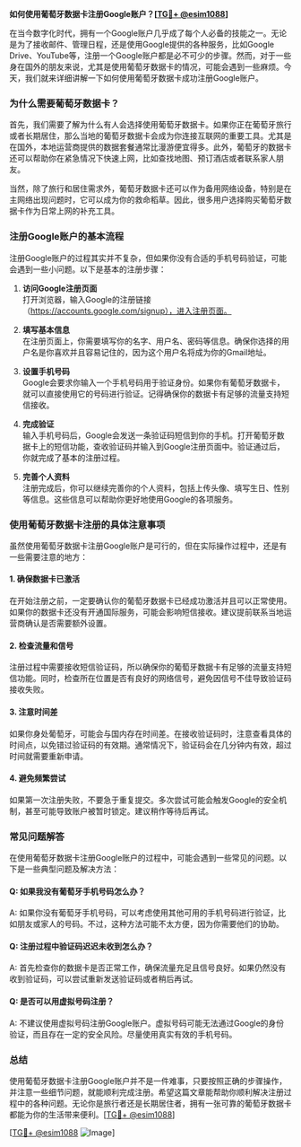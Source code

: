 **如何使用葡萄牙数据卡注册Google账户？[[TG💪+ @esim1088](https://t.me/s/esim1088)]**

在当今数字化时代，拥有一个Google账户几乎成了每个人必备的技能之一。无论是为了接收邮件、管理日程，还是使用Google提供的各种服务，比如Google Drive、YouTube等，注册一个Google账户都是必不可少的步骤。然而，对于一些身在国外的朋友来说，尤其是使用葡萄牙数据卡的情况，可能会遇到一些麻烦。今天，我们就来详细讲解一下如何使用葡萄牙数据卡成功注册Google账户。

### **为什么需要葡萄牙数据卡？**

首先，我们需要了解为什么有人会选择使用葡萄牙数据卡。如果你正在葡萄牙旅行或者长期居住，那么当地的葡萄牙数据卡会成为你连接互联网的重要工具。尤其是在国外，本地运营商提供的数据套餐通常比漫游便宜得多。此外，葡萄牙的数据卡还可以帮助你在紧急情况下快速上网，比如查找地图、预订酒店或者联系家人朋友。

当然，除了旅行和居住需求外，葡萄牙数据卡还可以作为备用网络设备，特别是在主网络出现问题时，它可以成为你的救命稻草。因此，很多用户选择购买葡萄牙数据卡作为日常上网的补充工具。

### **注册Google账户的基本流程**

注册Google账户的过程其实并不复杂，但如果你没有合适的手机号码验证，可能会遇到一些小问题。以下是基本的注册步骤：

1. **访问Google注册页面**  
   打开浏览器，输入Google的注册链接（https://accounts.google.com/signup），进入注册页面。

2. **填写基本信息**  
   在注册页面上，你需要填写你的名字、用户名、密码等信息。确保你选择的用户名是你喜欢并且容易记住的，因为这个用户名将成为你的Gmail地址。

3. **设置手机号码**  
   Google会要求你输入一个手机号码用于验证身份。如果你有葡萄牙数据卡，就可以直接使用它的号码进行验证。记得确保你的数据卡有足够的流量支持短信接收。

4. **完成验证**  
   输入手机号码后，Google会发送一条验证码短信到你的手机。打开葡萄牙数据卡上的短信功能，查收验证码并输入到Google注册页面中。验证通过后，你就完成了基本的注册过程。

5. **完善个人资料**  
   注册完成后，你可以继续完善你的个人资料，包括上传头像、填写生日、性别等信息。这些信息可以帮助你更好地使用Google的各项服务。

### **使用葡萄牙数据卡注册的具体注意事项**

虽然使用葡萄牙数据卡注册Google账户是可行的，但在实际操作过程中，还是有一些需要注意的地方：

#### **1. 确保数据卡已激活**
在开始注册之前，一定要确认你的葡萄牙数据卡已经成功激活并且可以正常使用。如果你的数据卡还没有开通国际服务，可能会影响短信接收。建议提前联系当地运营商确认是否需要额外设置。

#### **2. 检查流量和信号**
注册过程中需要接收短信验证码，所以确保你的葡萄牙数据卡有足够的流量支持短信功能。同时，检查所在位置是否有良好的网络信号，避免因信号不佳导致验证码接收失败。

#### **3. 注意时间差**
如果你身处葡萄牙，可能会与国内存在时间差。在接收验证码时，注意查看具体的时间点，以免错过验证码的有效期。通常情况下，验证码会在几分钟内有效，超过时间就需要重新申请。

#### **4. 避免频繁尝试**
如果第一次注册失败，不要急于重复提交。多次尝试可能会触发Google的安全机制，甚至可能导致账户被暂时锁定。建议稍作等待后再试。

### **常见问题解答**

在使用葡萄牙数据卡注册Google账户的过程中，可能会遇到一些常见的问题。以下是一些典型问题及解决方法：

#### **Q: 如果我没有葡萄牙手机号码怎么办？**
A: 如果你没有葡萄牙手机号码，可以考虑使用其他可用的手机号码进行验证，比如朋友或家人的号码。不过，这种方法可能不太方便，因为你需要他们的协助。

#### **Q: 注册过程中验证码迟迟未收到怎么办？**
A: 首先检查你的数据卡是否正常工作，确保流量充足且信号良好。如果仍然没有收到验证码，可以尝试重新发送验证码或者稍后再试。

#### **Q: 是否可以用虚拟号码注册？**
A: 不建议使用虚拟号码注册Google账户。虚拟号码可能无法通过Google的身份验证，而且存在一定的安全风险。尽量使用真实有效的手机号码。

### **总结**

使用葡萄牙数据卡注册Google账户并不是一件难事，只要按照正确的步骤操作，并注意一些细节问题，就能顺利完成注册。希望这篇文章能帮助你顺利解决注册过程中的各种问题。无论你是旅行者还是长期居住者，拥有一张可靠的葡萄牙数据卡都能为你的生活带来便利。[[TG💪+ @esim1088](https://t.me/s/esim1088)]

[[TG💪+ @esim1088](https://t.me/s/esim1088) ![Image](https://i.postimg.cc/4NQfJmqS/Snipaste-2025-05-13-00-14-12.png)]